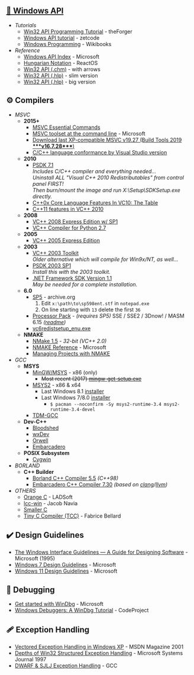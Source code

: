
## [📖 Windows API](https://en.wikipedia.org/wiki/Windows_API)
* _Tutorials_
  - [Win32 API Programming Tutorial](http://www.winprog.org/tutorial/) - theForger
  - [Windows API tutorial](https://zetcode.com/gui/winapi/) - zetcode
  - [Windows Programming](https://en.wikibooks.org/wiki/Windows_Programming) - Wikibooks
* _Reference_
  - [Windows API Index](https://learn.microsoft.com/en-us/windows/win32/apiindex/windows-api-list) - Microsoft
  - [Hungarian Notation](https://reactos.org/wiki/Hungarian_Notation) - ReactOS
  - [Win32 API (.chm)](https://web.archive.org/web/20190512102726id_/http://laurencejackson.com/win32/Win32.chm) - with arrows
  - [Win32 API (.hlp)](http://www.carabez.com/downloads/win32api.zip) - slim version
  - [Win32 API (.hlp)](http://www.carabez.com/downloads/win32api_big.zip) - big version


## ⚙️ Compilers
  * _MSVC_
    * __2015+__
      - [MSVC Essential Commands](MSVC-Essential-Commands.md)
      - [MSVC toolset at the command line](https://docs.microsoft.com/en-us/cpp/build/building-on-the-command-line) - Microsoft
      - [Download last XP-compatible MSVC v19.27 (Build Tools 2019 **\*\*\*v16.7.28\*\*\***)](https://download.visualstudio.microsoft.com/download/pr/2282640c-c74e-4d6a-9710-4eb8fef730e6/dfa5c24fb7aa4d11bf375bd2a46d19d3a1ff907cbc88468b0a50e3d71d53f77a/vs_BuildTools.exe)
      - [C/C++ language conformance by Visual Studio version](https://learn.microsoft.com/en-us/cpp/overview/visual-cpp-language-conformance?view=msvc-160)
    * __2010__
      - [PSDK 7.1](https://www.microsoft.com/en-us/download/details.aspx?id=8442)  
        _Includes C/C++ compiler and everything needed...  
        Uninstall ALL "Visual C++ 2010 Redistributables" from control panel FIRST!  
        Then burn/mount the image and run X:\Setup\SDKSetup.exe directly._
      - [C++0x Core Language Features In VC10: The Table](https://devblogs.microsoft.com/cppblog/c0x-core-language-features-in-vc10-the-table/)
      - [C++11 features in VC++ 2010 ](http://web.archive.org/web/20221127094629id_/https://learn.microsoft.com/en-us/previous-versions/hh567368(v=vs.140))
    * __2008__
      - [VC++ 2008 Express Edition w/ SP1](web.archive.org/web/20110501194148id_/https://download.microsoft.com/download/A/5/4/A54BADB6-9C3F-478D-8657-93B3FC9FE62D/vcsetup.exe)
      - [VC++ Compiler for Python 2.7](http://web.archive.org/web/20160320053849id_/https://download.microsoft.com/download/7/9/6/796EF2E4-801B-4FC4-AB28-B59FBF6D907B/VCForPython27.msi)
    * __2005__
      - [VC++ 2005 Express Edition](http://go.microsoft.com/fwlink/?linkid=57034)
    * __2003__
      - [VC++ 2003 Toolkit](https://archive.org/download/microsoft-visual-c-toolkit-2003/VCToolkitSetup.exe)  
        _Older alternative which will compile for Win9x/NT, as well..._  
      - [PSDK 2003 SP1](https://web.archive.org/web/20250508040615id_/https://download.microsoft.com/download/7/5/e/75ec7f04-4c8c-4f38-b582-966e76602643/5.2.3790.1830.15.PlatformSDK_Svr2003SP1_rtm.img)  
        _Install this with the 2003 toolkit._
      - [.NET Framework SDK Version 1.1](https://web.archive.org/web/20210820162511id_/https://download.microsoft.com/download/5/2/0/5202f918-306e-426d-9637-d7ee26fbe507/setup.exe)  
        _May be needed for a complete installation._
    * __6.0__
      - [SP5](https://archive.org/download/vs6sp5/vs6sp5.exe) - archive.org
        1. Edit `x:\path\to\sp598ent.stf` in `notepad.exe`
        2. On line starting with `13` delete the first `36`
      - [Processor Pack](http://download.microsoft.com/download/vb60ent/update/6/w9x2kxp/en-us/vcpp5.exe) - _(requires SP5)_ SSE / SSE2 / 3Dnow! / MASM 6.15
        _([readme](http://web.archive.org/web/20081222164354id_/http://msdn.microsoft.com/en-us/vs2005/aa718349.aspx))_
      - [vc6redistsetup_enu.exe](https://web.archive.org/web/20120610063726id_/http://download.microsoft.com/download/vc60pro/update/1/w9xnt4/en-us/vc6redistsetup_enu.exe)
    * __NMAKE__
      - [NMake 1.5](https://web.archive.org/web/20060615060342id_/http://download.microsoft.com/download/vc15/Patch/1.52/W95/EN-US/Nmake15.exe) - _32-bit (VC++ 2.0)_
      - [NMAKE Reference](https://learn.microsoft.com/en-us/cpp/build/reference/nmake-reference) - Microsoft
      - [Managing Projects with NMAKE](https://et.engr.iupui.edu/~dskim/downloadable/reference_Nmake.pdf)
  * _GCC_
    * __MSYS__
      - [MinGW/MSYS](https://sourceforge.net/projects/mingw/files/Installer) - x86 (only)
        - ~~Most recent (2017) [mingw-get-setup.exe](https://web.archive.org/web/20240225040417id_/https://osdn.dl.osdn.net/mingw/68260/mingw-get-setup.exe)~~
      - [MSYS2](https://www.msys2.org/) - x86 & x64
        - Last Windows 8.1 [installer](https://github.com/msys2/msys2-installer/releases/tag/2024-01-13)
        - Last Windows 7/8.0 [installer](https://github.com/msys2/msys2-installer/releases/tag/2022-10-28)
          - `$ pacman --noconfirm -Sy msys2-runtime-3.4 msys2-runtime-3.4-devel`
      - [TDM-GCC](https://jmeubank.github.io/tdm-gcc/)
    * __Dev-C++__
      - [Bloodshed](https://bloodshed.net/)
      - [wxDev](http://wxdsgn.sourceforge.net/)
      - [Orwell](https://orwelldevcpp.blogspot.com/)
      - [Embarcadero](https://github.com/Embarcadero/Dev-Cpp)
    * __POSIX Subsystem__
      - [Cygwin](https://www.cygwin.com/)
  * _BORLAND_
    * __C++ Builder__
      - [Borland C++ Compiler 5.5](https://altd.embarcadero.com/download/bcppbuilder/freecommandLinetools.exe) _(C++98)_
      - [Embarcadero C++ Compiler 7.30](https://altd.embarcadero.com/download/bcppbuilder/BCC102.zip) _(based on [clang](https://clang.llvm.org/)/[llvm](https://llvm.org/))_
  * _OTHERS_
    * [Orange C](https://ladsoft.tripod.com/orange_c_compiler.html) - LADSoft
    * [lcc-win](https://lcc-win32.services.net/) - Jacob Navia
    * [Smaller C](https://github.com/alexfru/SmallerC)
    * [Tiny C Compiler (TCC)](https://bellard.org/tcc/) - Fabrice Bellard


## ✔️ Design Guidelines
* [The Windows Interface Guidelines — A Guide for Designing Software](https://www.ics.uci.edu/~kobsa/courses/ICS104/course-notes/Microsoft_WindowsGuidelines.pdf) - Microsoft (1995)
* [Windows 7 Design Guidelines](https://learn.microsoft.com/en-us/windows/win32/uxguide/guidelines) - Microsoft
* [Windows 11 Design Guidelines](https://learn.microsoft.com/en-us/windows/apps/design/) - Microsoft


## 🔎 Debugging
* [Get started with WinDbg](https://github.com/MicrosoftDocs/windows-driver-docs/blob/staging/windows-driver-docs-pr/debugger/getting-started-with-windbg.md) - Microsoft
* [Windows Debuggers: A WinDbg Tutorial](https://www.codeproject.com/articles/6084/windows-debuggers-part-1-a-windbg-tutorial) - CodeProject


## 🩹 Exception Handling
* [Vectored Exception Handling in Windows XP](https://learn.microsoft.com/en-us/archive/msdn-magazine/2001/september/under-the-hood-new-vectored-exception-handling-in-windows-xp) - MSDN Magazine 2001
* [Depths of Win32 Structured Exception Handling](https://web.archive.org/web/20081230021224id_/http://www.microsoft.com/msj/0197/Exception/Exception.aspx) - Microsoft Systems Journal 1997
* [DWARF & SJLJ Exception Handling](https://gcc.gnu.org/wiki/WindowsGCCImprovements) - GCC

